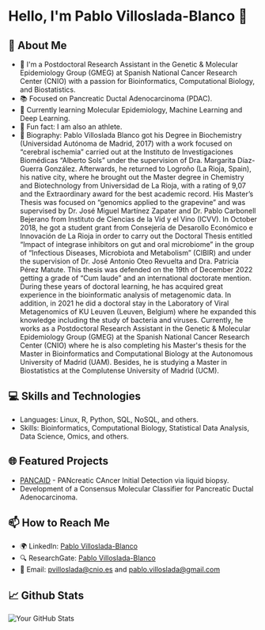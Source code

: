 # Hello, I'm Pablo Villoslada-Blanco 👋

## 🌟 About Me
- 🚀 I'm a Postdoctoral Research Assistant in the Genetic & Molecular Epidemiology Group (GMEG) at Spanish National Cancer Research Center (CNIO) with a passion for Bioinformatics, Computational Biology, and Biostatistics.
- 📚 Focused on Pancreatic Ductal Adenocarcinoma (PDAC).
- 🌱 Currently learning Molecular Epidemiology, Machine Learning and Deep Learning.
- 🏅 Fun fact: I am also an athlete.
- 📜 Biography: Pablo Villoslada Blanco got his Degree in Biochemistry (Universidad Autónoma de Madrid, 2017) with a work focused on “cerebral ischemia” carried out at the Instituto de Investigaciones Biomédicas “Alberto Sols” under the supervision of Dra. Margarita Díaz-Guerra González. Afterwards, he returned to Logroño (La Rioja, Spain), his native city, where he brought out the Master degree in Chemistry and Biotechnology from Universidad de La Rioja, with a rating of 9,07 and the Extraordinary award for the best academic record. His Master’s Thesis was focused on “genomics applied to the grapevine” and was supervised by Dr. José Miguel Martínez Zapater and Dr. Pablo Carbonell Bejerano from Instituto de Ciencias de la Vid y el Vino (ICVV). In October 2018, he got a student grant from Consejería de Desarollo Económico e Innovación de La Rioja in order to carry out the Doctoral Thesis entitled “Impact of integrase inhibitors on gut and oral microbiome” in the group of “Infectious Diseases, Microbiota and Metabolism” (CIBIR) and under the supervision of Dr. José Antonio Oteo Revuelta and Dra. Patricia Pérez Matute. This thesis was defended on the 19th of December 2022 getting a grade of “Cum laude” and an international doctorate mention. During these years of doctoral learning, he has acquired great experience in the bioinformatic analysis of metagenomic data. In addition, in 2021 he did a doctoral stay in the Laboratory of Viral Metagenomics of KU Leuven (Leuven, Belgium) where he expanded this knowledge including the study of bacteria and viruses. Currently, he works as a Postdoctoral Research Assistant in the Genetic & Molecular Epidemiology Group (GMEG) at the Spanish National Cancer Research Center (CNIO) where he is also completing his Master's thesis for the Master in Bioinformatics and Computational Biology at the Autonomous University of Madrid (UAM). Besides, he is studying a Master in Biostatistics at the Complutense University of Madrid (UCM).

## 💻 Skills and Technologies
- Languages: Linux, R, Python, SQL, NoSQL, and others.
- Skills: Bioinformatics, Computational Biology, Statistical Data Analysis, Data Science, Omics, and others.

## 🌐 Featured Projects
- [PANCAID](https://pancaid-project.eu/) - PANcreatic CAncer Initial Detection via liquid biopsy.
- Development of a Consensus Molecular Classifier for Pancreatic Ductal Adenocarcinoma.

## 📫 How to Reach Me
- 🌍 LinkedIn: [Pablo Villoslada-Blanco](https://www.linkedin.com/in/pablo-villoslada-blanco-5a4b2316a/)
- 🔍 ResearchGate: [Pablo Villoslada-Blanco](https://www.researchgate.net/profile/Pablo-Villoslada-Blanco)
- 📧 Email: [pvilloslada@cnio.es](mailto:pvilloslada@cnio.es) and [pablo.villoslada@gmail.com](mailto:pablo.villoslada@gmail.com)

## 📈 Github Stats
![Your GitHub Stats](https://github-readme-stats.vercel.app/api?username=pavillos&show_icons=true)
